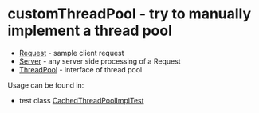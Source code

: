 # customThreadPool - try to manually implement a thread pool 
- [Request](../master/src/main/java/com/github/illya13/customThreadPool/request/Request.java) - sample client request
- [Server](../master/src/main/java/com/github/illya13/customThreadPool/request/Server.java) - any server side processing of a Request
- [ThreadPool](../master/src/main/java/com/github/illya13/customThreadPool/request/ThreadPool.java) - interface of thread pool

Usage can be found in:
- test class [CachedThreadPoolImplTest](../master/src/test/java/com/github/illya13/customThreadPool/server/impl/CachedThreadPoolImplTest.java)

